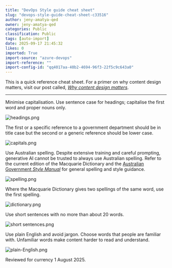 ```yaml
---
title: "DevOps Style guide cheat sheet"
slug: "devops-style-guide-cheat-sheet-c33516"
author: jeny-amatya-qed
owner: jeny-amatya-qed
categories: Public
classification: Public
tags: [auto-import]
date: 2025-09-17 21:45:32
likes: 0
imported: True 
import-source: "azure-devops"
import-reference: ""
import-config-id: "qq4017aa-40b2-4694-96f3-22f5c9c643a0"
---
```


This is a quick reference cheat sheet. For a primer on why content design matters, visit our post called, _[Why content design matters](https://developer.qed.qld.gov.au/public/Why-content-design-matters/)_. 

---

Minimise capitalisation. Use sentence case for headings; capitalise the first word and proper nouns only. 

![headings.png](https://sadevportal3.blob.core.windows.net/root/headings.png)

The first or a specific reference to a government department should be in title case but the second or a generic reference should be lower case. 

![capitals.png](https://sadevportal3.blob.core.windows.net/root/capitals.png)

Use Australian spelling. Despite extensive training and careful prompting, generative AI cannot be trusted to always use Australian spelling. Refer to the current edition of the Macquarie Dictionary and the [Australian Government _Style Manual_](https://www.stylemanual.gov.au/) for general spelling and style guidance. 

![spelling.png](https://sadevportal3.blob.core.windows.net/root/spelling.png)

Where the Macquarie Dictionary gives two spellings of the same word, use the first spelling.

![dictionary.png](https://sadevportal3.blob.core.windows.net/root/dictionary.png)

Use short sentences with no more than about 20 words. 

![short sentences.png](https://sadevportal3.blob.core.windows.net/root/short-sentences.png)

Use plain English and avoid jargon. Choose words that people are familiar with. Unfamiliar words make content harder to read and understand.

![plain-English.png](https://sadevportal3.blob.core.windows.net/root/plain-English.png)

Reviewed for currency 1 August 2025.
